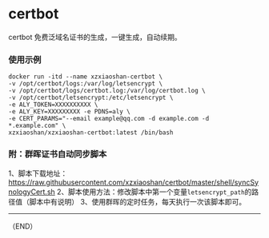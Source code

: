 # certbot
certbot 免费泛域名证书的生成，一键生成，自动续期。

### 使用示例
```
docker run -itd --name xzxiaoshan-certbot \
-v /opt/certbot/logs:/var/log/letsencrypt \
-v /opt/certbot/logs/certbot.log:/var/log/certbot.log \
-v /opt/certbot/letsencrypt:/etc/letsencrypt \
-e ALY_TOKEN=XXXXXXXXXX \
-e ALY_KEY=XXXXXXXXX -e PDNS=aly \
-e CERT_PARAMS="--email example@qq.com -d example.com -d *.example.com" \
xzxiaoshan/xzxiaoshan-certbot:latest /bin/bash
```

### 附：群晖证书自动同步脚本
1、脚本下载地址：https://raw.githubusercontent.com/xzxiaoshan/certbot/master/shell/syncSynologyCert.sh
2、脚本使用方法：修改脚本中第一个变量`letsencrypt_path`的路径值（脚本中有说明）
3、使用群晖的定时任务，每天执行一次该脚本即可。

---

（END）
